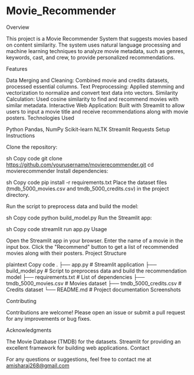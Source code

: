 # Movie_Recommender
Overview

This project is a Movie Recommender System that suggests movies based on content similarity. The system uses natural language processing and machine learning techniques to analyze movie metadata, such as genres, keywords, cast, and crew, to provide personalized recommendations.

Features

Data Merging and Cleaning: Combined movie and credits datasets, processed essential columns.
Text Preprocessing: Applied stemming and vectorization to normalize and convert text data into vectors.
Similarity Calculation: Used cosine similarity to find and recommend movies with similar metadata.
Interactive Web Application: Built with Streamlit to allow users to input a movie title and receive recommendations along with movie posters.
Technologies Used

Python
Pandas, NumPy
Scikit-learn
NLTK
Streamlit
Requests
Setup Instructions

Clone the repository:

sh
Copy code
git clone https://github.com/yourusername/movierecommender.git
cd movierecommender
Install dependencies:

sh
Copy code
pip install -r requirements.txt
Place the dataset files (tmdb_5000_movies.csv and tmdb_5000_credits.csv) in the project directory.

Run the script to preprocess data and build the model:

sh
Copy code
python build_model.py
Run the Streamlit app:

sh
Copy code
streamlit run app.py
Usage

Open the Streamlit app in your browser.
Enter the name of a movie in the input box.
Click the "Recommend" button to get a list of recommended movies along with their posters.
Project Structure

plaintext
Copy code
.
├── app.py              # Streamlit application
├── build_model.py      # Script to preprocess data and build the recommendation model
├── requirements.txt    # List of dependencies
├── tmdb_5000_movies.csv # Movies dataset
├── tmdb_5000_credits.csv # Credits dataset
└── README.md           # Project documentation
Screenshots


Contributing

Contributions are welcome! Please open an issue or submit a pull request for any improvements or bug fixes.

Acknowledgments

The Movie Database (TMDB) for the datasets.
Streamlit for providing an excellent framework for building web applications.
Contact

For any questions or suggestions, feel free to contact me at amisharaj268@gmail.com
 
